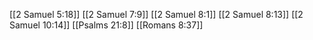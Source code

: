 [[2 Samuel 5:18]]
[[2 Samuel 7:9]]
[[2 Samuel 8:1]]
[[2 Samuel 8:13]]
[[2 Samuel 10:14]]
[[Psalms 21:8]]
[[Romans 8:37]]
